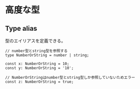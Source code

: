 # 高度な型

## Type alias
型のエイリアスを定義できる。

```
// number型とstring型を参照する
type NumberOrString = number | string;

const x: NumberOrString = 10;
const y: NumberOrString = '10';

// NumberOrStringはnumber型とstring型しか参照していないためエラー
const z: NumberOrString = true;
```

